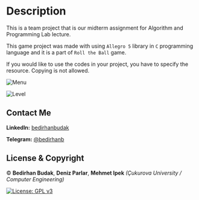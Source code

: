 # Description

This is a team project that is our midterm assignment for Algorithm and Programming Lab lecture.

This game project was made with using `Allegro 5` library in `C` programming language and it is a part of `Roll the Ball` game.

If you would like to use the codes in your project, you have to specify  the resource. Copying is not allowed.

![Menu](https://raw.githubusercontent.com/bedirhanbudak/RollTheBall/master/RolltheBall/readme_menu.png)

![Level](https://raw.githubusercontent.com/bedirhanbudak/RollTheBall/master/RolltheBall/readme_level.png)

## Contact Me

**LinkedIn:** [bedirhanbudak](https://www.linkedin.com/in/bedirhan-budak/)

**Telegram:** [@bedirhanb](https://t.me/bedirhanbudak)

## License & Copyright

© **Bedirhan Budak**, **Deniz Parlar**, **Mehmet Ipek** *(Çukurova University / Computer Engineering)*

[![License: GPL v3](https://img.shields.io/badge/License-GPLv3-blue.svg)](https://www.gnu.org/licenses/gpl-3.0)
